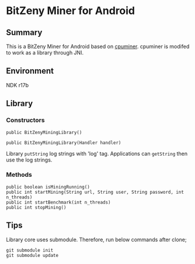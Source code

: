 # BitZeny Miner for Android

## Summary
This is a BitZeny Miner for Android based on [cpuminer](https://github.com/bitzeny/cpuminer). cpuminer is modifed to work as a library through JNI.

## Environment
NDK r17b

## Library


### Constructors


```
public BitZenyMiningLibrary()
```
```
public BitZenyMiningLibrary(Handler handler)
```

Library `putString` log strings with 'log' tag. Applications can `getString` then use the log strings.


### Methods

```
public boolean isMiningRunning()
public int startMining(String url, String user, String password, int n_threads)
public int startBenchmark(int n_threads)
public int stopMining()
```

## Tips

Library core uses submodule. Therefore, run below commands after clone;

```
git submodule init
git submodule update
```
